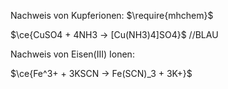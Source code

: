 Nachweis von Kupferionen: $\require{mhchem}$

$\ce{CuSO4 + 4NH3 -> [Cu(NH3)4]SO4}$ //BLAU

Nachweis von Eisen(III) Ionen:

$\ce{Fe^3+ + 3KSCN -> Fe(SCN)_3 + 3K+}$